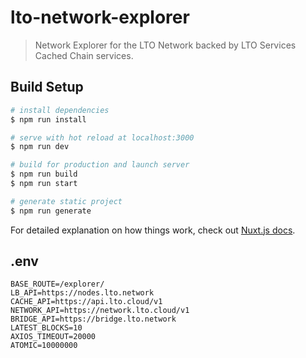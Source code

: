 # lto-network-explorer

> Network Explorer for the LTO Network backed by LTO Services Cached Chain services.

## Build Setup

``` bash
# install dependencies
$ npm run install

# serve with hot reload at localhost:3000
$ npm run dev

# build for production and launch server
$ npm run build
$ npm run start

# generate static project
$ npm run generate
```

For detailed explanation on how things work, check out [Nuxt.js docs](https://nuxtjs.org).

## .env

```
BASE_ROUTE=/explorer/
LB_API=https://nodes.lto.network
CACHE_API=https://api.lto.cloud/v1
NETWORK_API=https://network.lto.cloud/v1
BRIDGE_API=https://bridge.lto.network
LATEST_BLOCKS=10
AXIOS_TIMEOUT=20000
ATOMIC=10000000
```